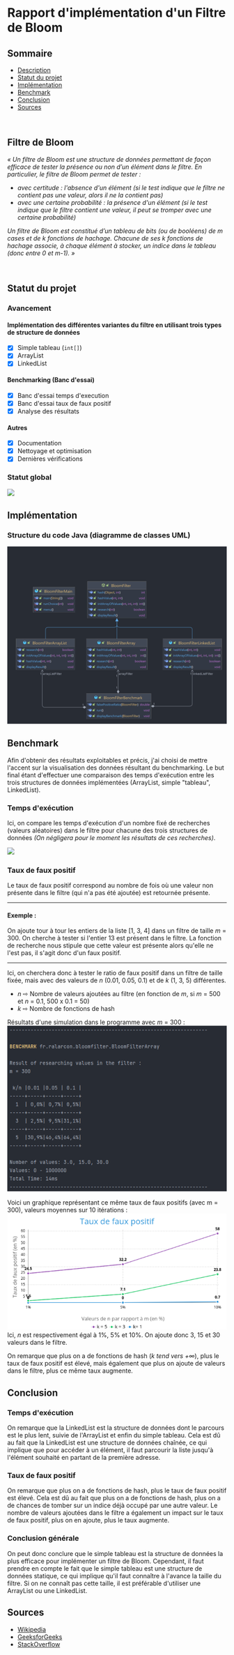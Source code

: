 # Rapport d'implémentation d'un Filtre de Bloom

## Sommaire
- [Description](#filtre-de-bloom)
- [Statut du projet](#statut-du-projet)
- [Implémentation](#implmentation)
- [Benchmark](#benchmark)
- [Conclusion](#conclusion)
- [Sources](#sources)

<br>

## Filtre de Bloom

<i>« Un filtre de Bloom est une structure de données permettant de façon efficace de tester la présence
ou non d’un élément dans le filtre. En particulier, le filtre de Bloom permet de tester :
-  avec certitude : l'absence d'un élément (si le test indique que le filtre ne contient pas une
valeur, alors il ne la contient pas)
-  avec une certaine probabilité : la présence d'un élément (si le test indique que le filtre
contient une valeur, il peut se tromper avec une certaine probabilité)

Un filtre de Bloom est constitué d’un tableau de bits (ou de booléens) de m cases et de k fonctions
de hachage. Chacune de ses k fonctions de hachage associe, à chaque élément à stocker, un indice
dans le tableau (donc entre 0 et m-1). »</i>

<br>

## Statut du projet
### Avancement 

#### Implémentation des différentes variantes du filtre en utilisant trois types de structure de données
- [x] Simple tableau (<code>int[]</code>)
- [x] ArrayList
- [x] LinkedList

#### Benchmarking (Banc d'essai)
- [x] Banc d'essai temps d'execution
- [x] Banc d'essai taux de faux positif
- [x] Analyse des résultats

#### Autres
- [x] Documentation
- [x] Nettoyage et optimisation
- [x] Dernières vérifications

### Statut global
![](https://geps.dev/progress/80)

## Implémentation

### Structure du code Java (diagramme de classes UML)
![](/resources/Bloom-Filter.png)


## Benchmark

Afin d'obtenir des résultats exploitables et précis, j'ai choisi de mettre l'accent sur la visualisation des données résultant du benchmarking.
Le but final étant d'effectuer une comparaison des temps d'exécution entre les trois structures de données implémentées (ArrayList, simple "tableau", LinkedList).

### Temps d'exécution

Ici, on compare les temps d'exécution d'un nombre fixé de recherches (valeurs aléatoires) dans le filtre pour chacune des trois structures de données *(On négligera pour le moment les résultats de ces recherches)*.

![](resources/Comparaison%20tps%20d'éxec..png)

### Taux de faux positif

Le taux de faux positif correspond au nombre de fois où une valeur non présente dans le filtre (qui n'a pas été ajoutée) est retournée présente.

<hr>

#### Exemple :

On ajoute tour à tour les entiers de la liste [1, 3, 4] dans un filtre de taille *m* = 300. On cherche à tester si l'entier 13 est présent dans le filtre. La fonction de recherche nous stipule que cette valeur est présente alors qu'elle ne l'est pas, il s'agit donc d'un faux positif.

<hr>

Ici, on cherchera donc à tester le ratio de faux positif dans un filtre de taille fixée, mais avec des valeurs de *n* (0.01, 0.05, 0.1) et de *k* (1, 3, 5) différentes.

- *n* ⇨ Nombre de valeurs ajoutées au filtre (en fonction de *m*, si *m* = 500 et *n* = 0.1, 500 x 0.1 = 50)
- *k* ⇨ Nombre de fonctions de hash

Résultats d'une simulation dans le programme avec *m* = 300 :
![](resources/screenshot1.png)

Voici un graphique représentant ce même taux de faux positifs (avec m = 300), valeurs moyennes sur 10 itérations :
![](resources/Taux%20de%20faux%20positif.png)
Ici, *n* est respectivement égal à 1%, 5% et 10%. On ajoute donc 3, 15 et 30 valeurs dans le filtre. 

On remarque que plus on a de fonctions de hash (*k tend vers +∞*), plus le taux de faux positif est élevé, mais également que plus on ajoute de valeurs dans le filtre, plus ce même taux augmente. 

## Conclusion

### Temps d'exécution

On remarque que la LinkedList est la structure de données dont le parcours est le plus lent, suivie de l'ArrayList et enfin du simple tableau. Cela est dû au fait que la LinkedList est une structure de données chaînée, ce qui implique que pour accéder à un élément, il faut parcourir la liste jusqu'à l'élément souhaité en partant de la première adresse.

### Taux de faux positif

On remarque que plus on a de fonctions de hash, plus le taux de faux positif est élevé. Cela est dû au fait que plus on a de fonctions de hash, plus on a de chances de tomber sur un indice déjà occupé par une autre valeur. Le nombre de valeurs ajoutées dans le filtre a également un impact sur le taux de faux positif, plus on en ajoute, plus le taux augmente.

### Conclusion générale

On peut donc conclure que le simple tableau est la structure de données la plus efficace pour implémenter un filtre de Bloom. Cependant, il faut prendre en compte le fait que le simple tableau est une structure de données statique, ce qui implique qu'il faut connaître à l'avance la taille du filtre. Si on ne connaît pas cette taille, il est préférable d'utiliser une ArrayList ou une LinkedList.

## Sources

- [Wikipedia](https://fr.wikipedia.org/wiki/Filtre_de_Bloom)
- [GeeksforGeeks](https://www.geeksforgeeks.org/bloom-filters-introduction-and-python-implementation/)
- [StackOverflow](https://stackoverflow.com/questions/10696223/recommended-way-to-implement-a-bloom-filter)

